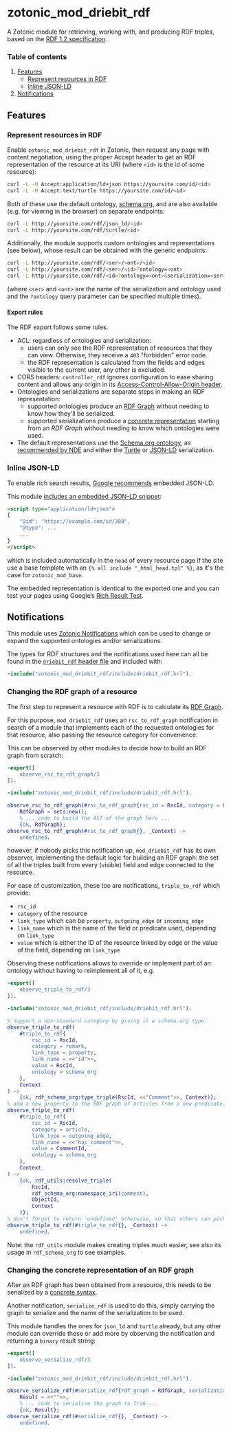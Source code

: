 zotonic_mod_driebit_rdf
=======================

A Zotonic module for retrieving, working with, and producing RDF triples, based
on the [RDF 1.2 specification](https://www.w3.org/TR/rdf12-concepts/).

### Table of contents

1. [Features](#features)
   * [Represent resources in RDF](#represent-resources-in-rdf)
   * [Inline JSON-LD](#inline-json-ld)
2. [Notifications](#notifications)

Features
--------

### Represent resources in RDF

Enable `zotonic_mod_driebit_rdf` in Zotonic, then request any page with content
negotiation, using the proper Accept header to get an RDF representation of the
resource at its URI (where `<id>` is the id of some resource):
```bash
curl -L -H Accept:application/ld+json https://yoursite.com/id/<id>
curl -L -H Accept:text/turtle https://yoursite.com/id/<id>
```
Both of these use the default ontology, [schema.org](https://schema.org/), and
are also available (e.g. for viewing in the browser) on separate endpoints:
```bash
curl -L http://yoursite.com/rdf/json_ld/<id>
curl -L http://yoursite.com/rdf/turtle/<id>
```

Additionally, the module supports custom ontologies and representations (see
below), whose result can be obtained with the generic endpoints:
```bash
curl -L http://yoursite.com/rdf/<ser>/<ont>/<id>
curl -L http://yoursite.com/rdf/<ser>/<id>?ontology=<ont>
curl -L http://yoursite.com/rdf/<id>?ontology=<ont>&serialization=<ser>
```
(where `<ser>` and `<ont>` are the name of the serialization and ontology used
and the `?ontology` query parameter can be specified multiple times).

#### Export rules

The RDF export follows some rules.

- ACL: regardless of ontologies and serialization:
  - users can only see the RDF representation of resources that they can view.
    Otherwise, they receive a `403` "forbidden" error code.
  - the RDF representation is calculated from the fields and edges visible to
    the current user, any other is excluded.
- CORS headers: `controller_rdf` ignores configuration to ease sharing content
  and allows any origin in its [Access-Control-Allow-Origin header](https://developer.mozilla.org/en-US/docs/Web/HTTP/Reference/Headers/Access-Control-Allow-Origin).
- Ontologies and serializations are separate steps in making an RDF representation:
  - supported ontologies produce an [RDF Graph](https://www.w3.org/TR/rdf12-concepts/#dfn-rdf-graph)
    without needing to know how they'll be serialized.
  - supported serializations produce a [concrete representation](https://www.w3.org/TR/rdf12-concepts/#dfn-concrete-rdf-syntax)
    starting from an _RDF Graph_ without needing to know which ontologies were used.
- The default representations use the [Schema.org ontology](https://schema.org/),
  as [recommended by NDE](https://netwerk-digitaal-erfgoed.github.io/cm-implementation-guidelines/#generic-data-model) and either the [Turtle](https://www.w3.org/TR/rdf12-turtle/)
  or [JSON-LD](https://www.w3.org/TR/json-ld11/) serialization.

### Inline JSON-LD

To enable rich search results,
[Google recommends](https://developers.google.com/search/docs/advanced/structured-data/intro-structured-data#structured-data-format)
embedded JSON-LD.

This module [includes an embedded JSON-LD snippet](priv/templates/rdf/resource.tpl):
```html
<script type="application/ld+json">
{
    "@id": "https://example.com/id/380",
    "@type": ...
    ...
}
</script>
```
which is included automatically in the `head` of every resource page if the site
use a base template with an `{% all include "_html_head.tpl" %}`, as it's the
case for `zotonic_mod_base`.

The embedded representation is identical to the exported one and you can test
your pages using Google’s [Rich Result Test](https://search.google.com/test/rich-results).

Notifications
-------------

This module uses [Zotonic Notifications](https://zotonic.com/docs/1274/notifications)
which can be used to change or expand the supported ontologies and/or serializations.

The types for RDF structures and the notifications used here can all be found in
the [`driebit_rdf` header file](include/driebit_rdf.hrl) and included with:
```erlang
-include("zotonic_mod_driebit_rdf/include/driebit_rdf.hrl").
```

### Changing the RDF graph of a resource

The first step to represent a resource with RDF is to calculate its [RDF Graph](https://www.w3.org/TR/rdf12-concepts/#dfn-rdf-graph).

For this purpose, `mod_driebit_rdf` uses an `rsc_to_rdf_graph` notification in
search of a module that implements each of the requested ontologies for that
resource, also passing the resource category for convenience.

This can be observed by other modules to decide how to build an RDF graph from scratch:
```erlang
-export([
    observe_rsc_to_rdf_graph/3
]).

-include("zotonic_mod_driebit_rdf/include/driebit_rdf.hrl").

observe_rsc_to_rdf_graph(#rsc_to_rdf_graph{rsc_id = RscId, category = Category, ontology = Ontology},Context) ->
    RdfGraph = sets:new();
    % ... code to build the AST of the graph here ...
    {ok, RdfGraph};
observe_rsc_to_rdf_graph(#rsc_to_rdf_graph{}, _Context) ->
    undefined.
```
however, if nobody picks this notification up, `mod_driebit_rdf` has its own
observer, implementing the default logic for building an RDF graph: the set of
all the triples built from every (visible) field and edge connected to the resource.

For ease of customization, these too are notifications, `triple_to_rdf` which provide:
- `rsc_id`
- `category` of the resource
- `link_type` which can be `property`, `outgoing_edge` or `incoming_edge`
- `link_name` which is the name of the field or predicate used, depending on `link_type`
- `value` which is either the ID of the resource linked by edge or the value of the field, depending on `link_type`

Observing these notifications allows to override or implement part of an ontology
without having to reimplement all of it, e.g.
```erlang
-export([
    observe_triple_to_rdf/3
]).

-include("zotonic_mod_driebit_rdf/include/driebit_rdf.hrl").

% support a non-standard category by giving it a schema.org type:
observe_triple_to_rdf(
    #triple_to_rdf{
        rsc_id = RscId,
        category = remark,
        link_type = property,
        link_name = <<"id">>,
        value = RscId,
        ontology = schema_org
    },
    Context
) ->
    {ok, rdf_schema_org:type_triple(RscId, <<"Comment">>, Context)};
% add a new property to the RDF graph of articles from a new predicate:
observe_triple_to_rdf(
    #triple_to_rdf{
        rsc_id = RscId,
        category = article,
        link_type = outgoing_edge,
        link_name = <<"has_comment">>,
        value = CommentId,
        ontology = schema_org
    },
    Context
) ->
    {ok, rdf_utils:resolve_triple(
        RscId,
        rdf_schema_org:namespace_iri(comment),
        ObjectId,
        Context
    )};
% don't forget to return 'undefined' otherwise, so that others can pick this up:
observe_triple_to_rdf(#triple_to_rdf{}, _Context) ->
    undefined.
```

Note: the `rdf_utils` module makes creating triples much easier, see also its
usage in `rdf_schema_org` to see examples.

### Changing the concrete representation of an RDF graph

After an RDF graph has been obtained from a resource, this needs to be serialized
by a [concrete syntax](https://www.w3.org/TR/rdf12-concepts/#dfn-concrete-rdf-syntax).

Another notification, `serialize_rdf` is used to do this, simply carrying the
graph to serialize and the name of the serialization to be used.

This module handles the ones for `json_ld` and `turtle` already, but any other
module can override these or add more by observing the notification and returning
a `binary` result string:
```erlang
-export([
    observe_serialize_rdf/3
]).

-include("zotonic_mod_driebit_rdf/include/driebit_rdf.hrl").

observe_serialize_rdf(#serialize_rdf{rdf_graph = RdfGraph, serialization = trig}, Context) ->
    Result = <<"">>,
    % ... code to serialize the graph to TriG ...
    {ok, Result};
observe_serialize_rdf(#serialize_rdf{}, _Context) ->
    undefined.
```
